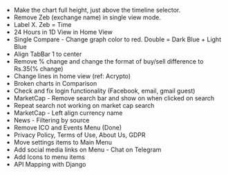 - Make the chart full height, just above the timeline selector.
- Remove Zeb (exchange name) in single view mode.
- Label X. Zeb = Time
- 24 Hours in 1D View in Home View
- Single Compare - Change graph color to red. Double = Dark Blue + Light Blue
- Align TabBar 1 to center
- Remove % change and change the format of buy/sell difference to Rs.35(% change)
- Change lines in home view (ref: Acrypto)
- Broken charts in Comparison
- Check and fix login functionality (Facebook, email, gmail guest)
- MarketCap - Remove search bar and show on when clicked on search
- Repeat search not working on market cap search
- MarketCap - Left align currency name
- News - Filtering by source
- Remove ICO and Events Menu (Done)
- Privacy Policy, Terms of Use, About Us, GDPR
- Move settings items to Main Menu
- Add social media links on Menu - Chat on Telegram
- Add Icons to menu items
- API Mapping with Django